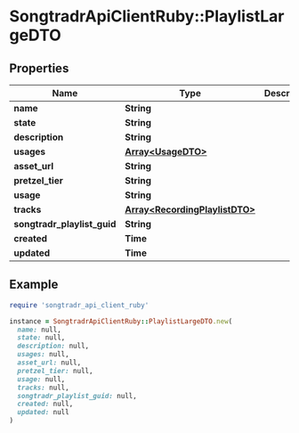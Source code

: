 # SongtradrApiClientRuby::PlaylistLargeDTO

## Properties

| Name | Type | Description | Notes |
| ---- | ---- | ----------- | ----- |
| **name** | **String** |  |  |
| **state** | **String** |  | [optional] |
| **description** | **String** |  | [optional] |
| **usages** | [**Array&lt;UsageDTO&gt;**](UsageDTO.md) |  | [optional] |
| **asset_url** | **String** |  | [optional] |
| **pretzel_tier** | **String** |  | [optional] |
| **usage** | **String** |  | [optional] |
| **tracks** | [**Array&lt;RecordingPlaylistDTO&gt;**](RecordingPlaylistDTO.md) |  | [optional] |
| **songtradr_playlist_guid** | **String** |  | [optional] |
| **created** | **Time** |  | [optional] |
| **updated** | **Time** |  | [optional] |

## Example

```ruby
require 'songtradr_api_client_ruby'

instance = SongtradrApiClientRuby::PlaylistLargeDTO.new(
  name: null,
  state: null,
  description: null,
  usages: null,
  asset_url: null,
  pretzel_tier: null,
  usage: null,
  tracks: null,
  songtradr_playlist_guid: null,
  created: null,
  updated: null
)
```

